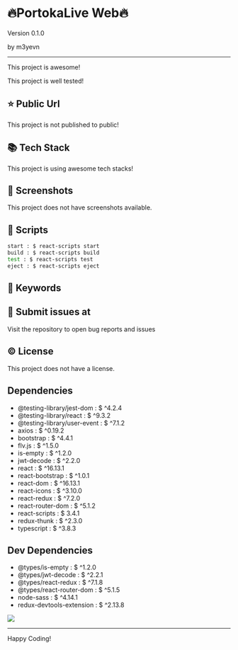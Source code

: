 # 🔥PortokaLive Web🔥


<p>Version 0.1.0</p>
<p>by m3yevn</p>

<hr/>
This project is awesome!

This project is well tested!

## ⭐ Public Url

This project is not published to public!

## 📚 Tech Stack

This project is using awesome tech stacks!

## 📸 Screenshots

This project does not have screenshots available.

## 📜 Scripts

```sh
start : $ react-scripts start
build : $ react-scripts build
test : $ react-scripts test
eject : $ react-scripts eject

```

## 🔑 Keywords



## 👾 Submit issues at

Visit the repository to open bug reports and issues

## ©️ License

This project does not have a license.

## Dependencies

 - @testing-library/jest-dom : $ ^4.2.4
 - @testing-library/react : $ ^9.3.2
 - @testing-library/user-event : $ ^7.1.2
 - axios : $ ^0.19.2
 - bootstrap : $ ^4.4.1
 - flv.js : $ ^1.5.0
 - is-empty : $ ^1.2.0
 - jwt-decode : $ ^2.2.0
 - react : $ ^16.13.1
 - react-bootstrap : $ ^1.0.1
 - react-dom : $ ^16.13.1
 - react-icons : $ ^3.10.0
 - react-redux : $ ^7.2.0
 - react-router-dom : $ ^5.1.2
 - react-scripts : $ 3.4.1
 - redux-thunk : $ ^2.3.0
 - typescript : $ ^3.8.3


## Dev Dependencies

 - @types/is-empty : $ ^1.2.0
 - @types/jwt-decode : $ ^2.2.1
 - @types/react-redux : $ ^7.1.8
 - @types/react-router-dom : $ ^5.1.5
 - node-sass : $ ^4.14.1
 - redux-devtools-extension : $ ^2.13.8


<img src="https://cdn.dribbble.com/users/2401141/screenshots/5487982/developers-gif-showcase.gif"/>

<hr/>
Happy Coding!
